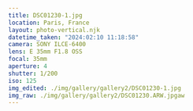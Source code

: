 ```yaml
---
title: DSC01230-1.jpg
location: Paris, France
layout: photo-vertical.njk
datetime_taken: "2024:02:10 11:18:58"
camera: SONY ILCE-6400
lens: E 35mm F1.8 OSS
focal: 35mm
aperture: 4
shutter: 1/200
iso: 125
img_edited: ./img/gallery/gallery2/DSC01230-1.jpg
img_raw: ./img/gallery/gallery2/DSC01230.ARW.jpgaw
---
```

